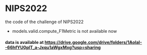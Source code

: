 # NIPS2022
the code of the challenge of NIPS2022
- models.valid.compute_F1Metric is not available now


#### data is available at https://drive.google.com/drive/folders/1AoIaI--66hfYU0plT_a-Jxqu1aWgxMxg?usp=sharing
